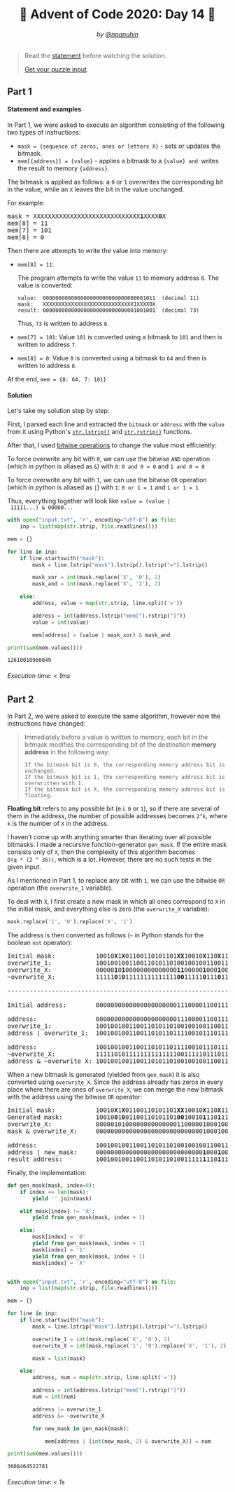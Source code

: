 <h1 align="center">🎄 Advent of Code 2020: Day 14 🎄</h1>
<h6 align="center">by <a href="https://github.com/npanuhin">@npanuhin</a></h6>

> Read the [statement](https://adventofcode.com/2020/day/14 "Visit adventofcode.com/2020/day/14") before watching the solution.
>
> [Get your puzzle input](https://adventofcode.com/2020/day/14/input "Open adventofcode.com/2020/day/14/input").


## Part 1

#### Statement and examples

In Part 1, we were asked to execute an algorithm consisting of the following two types of instructions:

- `mask = {sequence of zeros, ones or letters X}` - sets or updates the bitmask.
- `mem[{address}] = {value}` - applies a bitmask to a `{value} and `writes the result to memory `{address}`.

The bitmask is applied as follows: a `0` or `1` overwrites the corresponding bit in the value, while an `X` leaves the bit in the value unchanged.

For example:

<pre>
mask = XXXXXXXXXXXXXXXXXXXXXXXXXXXXX<b>1</b>XXXX<b>0</b>X
mem[8] = 11
mem[7] = 101
mem[8] = 0
</pre>

Then there are attempts to write the value into memory:

- `mem[8] = 11`:

  The program attempts to write the value `11` to memory address `8`. The value is converted:
  ```
  value:  000000000000000000000000000000001011  (decimal 11)
  mask:   XXXXXXXXXXXXXXXXXXXXXXXXXXXXX1XXXX0X
  result: 000000000000000000000000000001001001  (decimal 73)
  ```
  Thus, `73` is written to address `8`.

- `mem[7] = 101`: Value `101` is converted using a bitmask to `101` and then is written to address `7`.

- `mem[8] = 0`:  Value `0` is converted using a bitmask to `64` and then is written to address `8`.

At the end, `mem = {8: 64, 7: 101}`

#### Solution

Let's take my solution step by step:

First, I parsed each line and extracted the `bitmask` or `address` with the `value` from it using Python's [`str.lstrip()`](https://docs.python.org/3/library/stdtypes.html#str.lstrip "Visit docs.python.org#str.lstrip") and [`str.rstrip()`](https://docs.python.org/3/library/stdtypes.html#str.rstrip "Visit docs.python.org#str.rstrip") functions.

After that, I used [bitwise operations](https://en.wikipedia.org/wiki/Bitwise_operation "Visit wikipedia.org/Bitwise_operation") to change the value most efficiently:

To force overwrite any bit with `0`, we can use the bitwise `AND` operation (which in python is aliased as `&`) with `0`: `0 and 0 = 0` and `1 and 0 = 0`

To force overwrite any bit with `1`, we can use the bitwise `OR` operation (which in python is aliased as `|`) with `1`: `0 or 1 = 1` and `1 or 1 = 1`

Thus, everything together will look like `value = (value | 11111...) & 00000...`

```python
with open("input.txt", 'r', encoding="utf-8") as file:
    inp = list(map(str.strip, file.readlines()))

mem = {}

for line in inp:
    if line.startswith("mask"):
        mask = line.lstrip("mask").lstrip().lstrip("=").lstrip()

        mask_xor = int(mask.replace('X', '0'), 2)
        mask_and = int(mask.replace('X', '1'), 2)

    else:
        address, value = map(str.strip, line.split('='))

        address = int(address.lstrip("mem[").rstrip("]"))
        value = int(value)

        mem[address] = (value | mask_xor) & mask_and

print(sum(mem.values()))
```
```
12610010960049
```
###### Execution time: < 1ms

## Part 2

In Part 2, we were asked to execute the same algorithm, however now the instructions have changed:

>  Immediately before a value is written to memory, each bit in the bitmask modifies the corresponding bit of the destination **memory address** in the following way:
>  ```
>  If the bitmask bit is 0, the corresponding memory address bit is unchanged.
>  If the bitmask bit is 1, the corresponding memory address bit is overwritten with 1.
>  If the bitmask bit is X, the corresponding memory address bit is floating.
>  ```

**Floating bit** refers to any possible bit (e.i. `0` or `1`), so if there are several of them in the address, the number of possible addresses becomes `2^k`, where `k` is the number of `X` in the address.

I haven’t come up with anything smarter than iterating over all possible bitmasks: I made a recursive function-generator `gen_mask`. If the entire mask consists only of `X`, then the complexity of this algorithm becomes `O(q * (2 ^ 36))`, which is a lot. However, there are no such tests in the given input.

As I mentioned in Part 1, to replace any bit with `1`, we can use the bitwise `OR` operation (the `overwrite_1` variable).

To deal with `X`, I first create a new mask in which all ones correspond to `X` in the initial mask, and everything else is zero (the `overwrite_X` variable):

```python
mask.replace('1', '0').replace('X', '1')
```

The address is then converted as follows (`~` in Python stands for the boolean `not` operator):

<pre>
Initial mask:           10010<b>X</b>1<b>X</b>01100110101101<b>X</b><b>X</b>10010<b>X</b>110<b>X</b>11
overwrite_1:            100100100110011010110100100100110011
overwrite_X:            00000<b>1</b>0<b>1</b>00000000000000<b>1</b><b>1</b>00000<b>1</b>000<b>1</b>00
~overwrite_X:           11111<b>0</b>1<b>0</b>11111111111111<b>0</b><b>0</b>11111<b>0</b>111<b>0</b>11

------------------------------------------------------------

Initial address:        000000000000000000000011100001100111 (= address)

address:                000000000000000000000011100001100111 (= address)
overwrite_1:            100100100110011010110100100100110011
address | overwrite_1:  100100100110011010110111100101110111

address:                100100100110011010110111100101110111 (= address)
~overwrite_X:           111110101111111111111100111110111011
address & ~overwrite_X: 100100100110011010110100100100110011
</pre>

When a new bitmask is generated (yielded from `gen_mask`) it is also converted using `overwrite_X`. Since the address already has zeros in every place where there are ones of `overwrite_X`, we can merge the new bitmask with the address using the bitwise `OR` operator:

<pre>
Initial mask:           10010<b>X</b>1<b>X</b>01100110101101<b>X</b><b>X</b>10010<b>X</b>110<b>X</b>11
Generated mask:         10010<b>0</b>1<b>0</b>01100110101101<b>0</b><b>0</b>10010<b>1</b>110<b>1</b>11
overwrite_X:            000001010000000000000011000001000100
mask & overwrite_X:     000000000000000000000000000001000100 (= new_mask)

address:                100100100110011010110100100100110011
address | new_mask:     00000000000000000000000000000<b>1</b>000<b>1</b>00
result address:         10010010011001101011010011111<b>1</b>110<b>1</b>11 = 39299272695
</pre>

Finally, the implementation:

```python
def gen_mask(mask, index=0):
    if index == len(mask):
        yield ''.join(mask)

    elif mask[index] != 'X':
        yield from gen_mask(mask, index + 1)

    else:
        mask[index] = '0'
        yield from gen_mask(mask, index + 1)
        mask[index] = '1'
        yield from gen_mask(mask, index + 1)
        mask[index] = 'X'


with open("input.txt", 'r', encoding="utf-8") as file:
    inp = list(map(str.strip, file.readlines()))

mem = {}

for line in inp:
    if line.startswith("mask"):
        mask = line.lstrip("mask").lstrip().lstrip("=").lstrip()

        overwrite_1 = int(mask.replace('X', '0'), 2)
        overwrite_X = int(mask.replace('1', '0').replace('X', '1'), 2)

        mask = list(mask)

    else:
        address, num = map(str.strip, line.split('='))

        address = int(address.lstrip("mem[").rstrip("]"))
        num = int(num)

        address |= overwrite_1
        address &= ~overwrite_X

        for new_mask in gen_mask(mask):

            mem[address | (int(new_mask, 2) & overwrite_X)] = num

print(sum(mem.values()))
```
```
3608464522781
```
###### Execution time: < 1s

